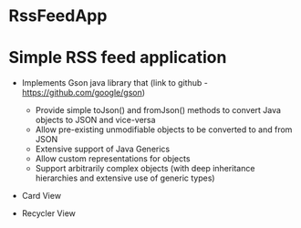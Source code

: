 # RssFeedApp
# Simple RSS feed application 
 
- Implements Gson java library that (link to github - https://github.com/google/gson)
  - Provide simple toJson() and fromJson() methods to convert Java objects to JSON and vice-versa
  - Allow pre-existing unmodifiable objects to be converted to and from JSON
  - Extensive support of Java Generics
  - Allow custom representations for objects
  - Support arbitrarily complex objects (with deep inheritance hierarchies and extensive use of generic types)

- Card View
- Recycler View
